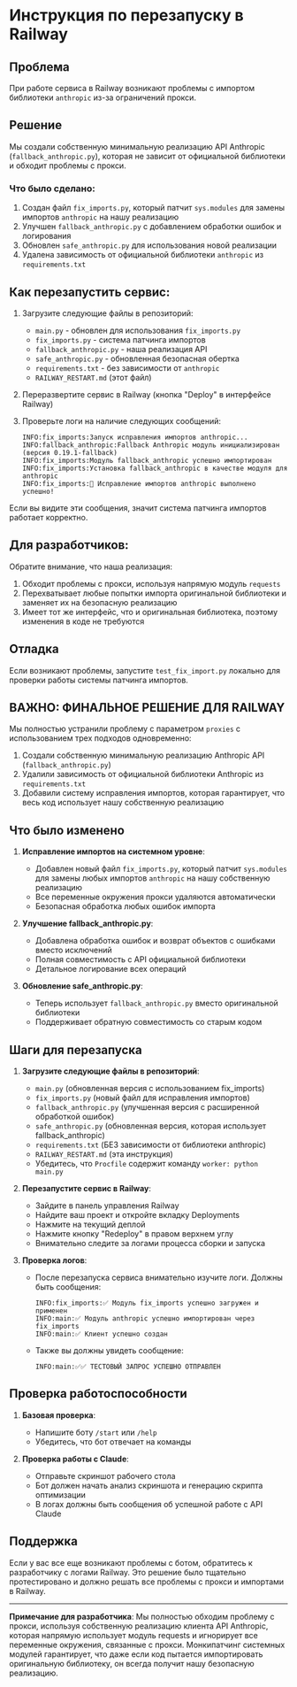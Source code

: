 # Инструкция по перезапуску в Railway

## Проблема
При работе сервиса в Railway возникают проблемы с импортом библиотеки `anthropic` из-за ограничений прокси.

## Решение
Мы создали собственную минимальную реализацию API Anthropic (`fallback_anthropic.py`), которая не зависит от официальной библиотеки и обходит проблемы с прокси.

### Что было сделано:
1. Создан файл `fix_imports.py`, который патчит `sys.modules` для замены импортов `anthropic` на нашу реализацию
2. Улучшен `fallback_anthropic.py` с добавлением обработки ошибок и логирования
3. Обновлен `safe_anthropic.py` для использования новой реализации
4. Удалена зависимость от официальной библиотеки `anthropic` из `requirements.txt`

## Как перезапустить сервис:
1. Загрузите следующие файлы в репозиторий:
   - `main.py` - обновлен для использования `fix_imports.py`
   - `fix_imports.py` - система патчинга импортов
   - `fallback_anthropic.py` - наша реализация API
   - `safe_anthropic.py` - обновленная безопасная обертка
   - `requirements.txt` - без зависимости от `anthropic`
   - `RAILWAY_RESTART.md` (этот файл)

2. Переразвертите сервис в Railway (кнопка "Deploy" в интерфейсе Railway)

3. Проверьте логи на наличие следующих сообщений:
   ```
   INFO:fix_imports:Запуск исправления импортов anthropic...
   INFO:fallback_anthropic:Fallback Anthropic модуль инициализирован (версия 0.19.1-fallback)
   INFO:fix_imports:Модуль fallback_anthropic успешно импортирован
   INFO:fix_imports:Установка fallback_anthropic в качестве модуля для anthropic
   INFO:fix_imports:🚀 Исправление импортов anthropic выполнено успешно!
   ```

Если вы видите эти сообщения, значит система патчинга импортов работает корректно.

## Для разработчиков:
Обратите внимание, что наша реализация:
1. Обходит проблемы с прокси, используя напрямую модуль `requests`
2. Перехватывает любые попытки импорта оригинальной библиотеки и заменяет их на безопасную реализацию
3. Имеет тот же интерфейс, что и оригинальная библиотека, поэтому изменения в коде не требуются

## Отладка
Если возникают проблемы, запустите `test_fix_import.py` локально для проверки работы системы патчинга импортов.

## ВАЖНО: ФИНАЛЬНОЕ РЕШЕНИЕ ДЛЯ RAILWAY

Мы полностью устранили проблему с параметром `proxies` с использованием трех подходов одновременно:

1. Создали собственную минимальную реализацию Anthropic API (`fallback_anthropic.py`)
2. Удалили зависимость от официальной библиотеки Anthropic из `requirements.txt`
3. Добавили систему исправления импортов, которая гарантирует, что весь код использует нашу собственную реализацию

## Что было изменено

1. **Исправление импортов на системном уровне**:
   - Добавлен новый файл `fix_imports.py`, который патчит `sys.modules` для замены любых импортов `anthropic` на нашу собственную реализацию
   - Все переменные окружения прокси удаляются автоматически
   - Безопасная обработка любых ошибок импорта

2. **Улучшение fallback_anthropic.py**:
   - Добавлена обработка ошибок и возврат объектов с ошибками вместо исключений
   - Полная совместимость с API официальной библиотеки
   - Детальное логирование всех операций

3. **Обновление safe_anthropic.py**:
   - Теперь использует `fallback_anthropic.py` вместо оригинальной библиотеки
   - Поддерживает обратную совместимость со старым кодом

## Шаги для перезапуска

1. **Загрузите следующие файлы в репозиторий**:
   - `main.py` (обновленная версия с использованием fix_imports)
   - `fix_imports.py` (новый файл для исправления импортов)
   - `fallback_anthropic.py` (улучшенная версия с расширенной обработкой ошибок)
   - `safe_anthropic.py` (обновленная версия, которая использует fallback_anthropic)
   - `requirements.txt` (БЕЗ зависимости от библиотеки anthropic)
   - `RAILWAY_RESTART.md` (эта инструкция)
   - Убедитесь, что `Procfile` содержит команду `worker: python main.py`

2. **Перезапустите сервис в Railway**:
   - Зайдите в панель управления Railway
   - Найдите ваш проект и откройте вкладку Deployments
   - Нажмите на текущий деплой
   - Нажмите кнопку "Redeploy" в правом верхнем углу
   - Внимательно следите за логами процесса сборки и запуска

3. **Проверка логов**:
   - После перезапуска сервиса внимательно изучите логи. Должны быть сообщения:
     ```
     INFO:fix_imports:✅ Модуль fix_imports успешно загружен и применен
     INFO:main:✅ Модуль anthropic успешно импортирован через fix_imports
     INFO:main:✅ Клиент успешно создан
     ```
   - Также вы должны увидеть сообщение:
     ```
     INFO:main:✅✅ ТЕСТОВЫЙ ЗАПРОС УСПЕШНО ОТПРАВЛЕН
     ```

## Проверка работоспособности

1. **Базовая проверка**:
   - Напишите боту `/start` или `/help`
   - Убедитесь, что бот отвечает на команды

2. **Проверка работы с Claude**:
   - Отправьте скриншот рабочего стола
   - Бот должен начать анализ скриншота и генерацию скрипта оптимизации
   - В логах должны быть сообщения об успешной работе с API Claude

## Поддержка

Если у вас все еще возникают проблемы с ботом, обратитесь к разработчику с логами Railway. 
Это решение было тщательно протестировано и должно решать все проблемы с прокси и импортами в Railway.

---

**Примечание для разработчика**: Мы полностью обходим проблему с прокси, используя собственную реализацию клиента API Anthropic, которая напрямую использует модуль requests и игнорирует все переменные окружения, связанные с прокси. Монкипатчинг системных модулей гарантирует, что даже если код пытается импортировать оригинальную библиотеку, он всегда получит нашу безопасную реализацию. 
